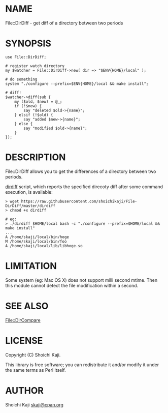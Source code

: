 # NAME

File::DirDiff - get diff of a directory between two periods

# SYNOPSIS

    use File::DirDiff;

    # register watch directory
    my $watcher = File::DirDiff->new( dir => "$ENV{HOME}/local" );

    # do something
    system "./configure --prefix=$ENV{HOME}/local && make install";

    # diff!
    $watcher->diff(sub {
        my ($old, $new) = @_;
        if (!$new) {
            say "deleted $old->{name}";
        } elsif (!$old) {
            say "added $new->{name}";
        } else {
            say "modified $old->{name}";
        }
    });

# DESCRIPTION

File::DirDiff allows you to get the differences of a directory between two periods.

[dirdiff](https://github.com/shoichikaji/File-DirDiff/blob/master/bin/dirdiff)
script, which reports the specified direcoty diff after some command execution,
is available:

    > wget https://raw.githubusercontent.com/shoichikaji/File-DirDiff/master/dirdiff
    > chmod +x dirdiff

    # eg:
    > ./dirdiff $HOME/local bash -c "./configure --prefix=$HOME/local && make install"
    ...
    A /home/skaji/local/bin/hoge
    M /home/skaji/local/bin/foo
    A /home/skaji/local/lib/libhoge.so

# LIMITATION

Some system (eg: Mac OS X) does not support milli second mtime.
Then this module cannot detect the file modification within a second.

# SEE ALSO

[File::DirCompare](https://metacpan.org/pod/File::DirCompare)

# LICENSE

Copyright (C) Shoichi Kaji.

This library is free software; you can redistribute it and/or modify
it under the same terms as Perl itself.

# AUTHOR

Shoichi Kaji <skaji@cpan.org>
